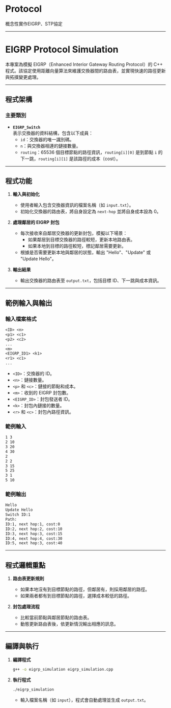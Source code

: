 # Protocol
概念性實作EIGRP、STP協定

---

# EIGRP Protocol Simulation

本專案為模擬 EIGRP（Enhanced Interior Gateway Routing Protocol）的 C++ 程式。該協定使用距離向量算法來維護交換器間的路由表，並實現快速的路徑更新與拓撲變更處理。

---

## 程式架構

### **主要類別**
- **`EIGRP_Switch`**  
  表示交換器的資料結構，包含以下成員：
  - `id`：交換器的唯一識別碼。
  - `n`：與交換器相連的鏈接數量。
  - `routing`：65536 個目標節點的路徑資訊，`routing[i][0]` 是到節點 `i` 的下一跳，`routing[i][1]` 是該路徑的成本（cost）。

---

## 程式功能

1. **輸入與初始化**
   - 使用者輸入包含交換器資訊的檔案名稱（如 `input.txt`）。
   - 初始化交換器的路由表，將自身設定為 `next-hop` 並將自身成本設為 0。

2. **處理鄰居的 EIGRP 封包**
   - 每次接收來自鄰居交換器的更新封包，模擬以下場景：
     - 如果鄰居到目標交換器的路徑較短，更新本地路由表。
     - 如果本地到目標的路徑較短，標記鄰居需要更新。
   - 根據是否需要更新本地與鄰居的狀態，輸出 "Hello"、"Update" 或 "Update Hello"。

3. **輸出結果**
   - 輸出交換器的路由表至 `output.txt`，包括目標 ID、下一跳與成本資訊。

---

## 範例輸入與輸出

### **輸入檔案格式**
```txt
<ID> <n> 
<p1> <c1>
<p2> <c2>
...
<m>
<EIGRP_ID1> <k1>
<r1> <c1>
...
```
- `<ID>`：交換器的 ID。
- `<n>`：鏈接數量。
- `<p>` 和 `<c>`：鏈接的節點和成本。
- `<m>`：收到的 EIGRP 封包數。
- `<EIGRP_ID>`：封包發送者 ID。
- `<k>`：封包內鏈接的數量。
- `<r>` 和 `<c>`：封包內路徑資訊。

### **範例輸入**
```txt
1 3
2 10
3 20
4 30
2
2 2
3 15
5 25
3 1
5 10
```

### **範例輸出**
```txt
Hello
Update Hello
Switch ID:1
Path:
ID:1, next hop:1, cost:0
ID:2, next hop:2, cost:10
ID:3, next hop:3, cost:15
ID:4, next hop:4, cost:30
ID:5, next hop:3, cost:40
```

---

## 程式邏輯重點

1. **路由表更新規則**
   - 如果本地沒有到目標節點的路徑，但鄰居有，則採用鄰居的路徑。
   - 如果兩者都有到目標節點的路徑，選擇成本較低的路徑。

2. **封包處理流程**
   - 比較當前節點與鄰居節點的路由表。
   - 動態更新路由表後，依更新情況輸出相應的訊息。

---

## 編譯與執行

1. **編譯程式**
   ```bash
   g++ -o eigrp_simulation eigrp_simulation.cpp
   ```

2. **執行程式**
   ```bash
   ./eigrp_simulation
   ```
   - 輸入檔案名稱（如 `input`），程式會自動處理並生成 `output.txt`。
